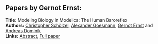 <h2>Papers by Gernot Ernst:</h2>
<p>
<b>Title:</b> Modeling Biology in Modelica: The Human Baroreflex<br />
<b>Authors:</b> <a href="../authors/author_275.html">Christopher Schölzel</a>, <a href="../authors/author_111.html">Alexander Goesmann</a>, <a href="../authors/author_78.html">Gernot Ernst</a> and <a href="../authors/author_71.html">Andreas Dominik</a><br />
<b>Links:</b> <a href="../abstracts/abstract_39.pdf">Abstract</a>, <a href="../submissions/ecp15118367_ScholzelGoesmannErnstDominik.pdf">Full paper</a>
</p>